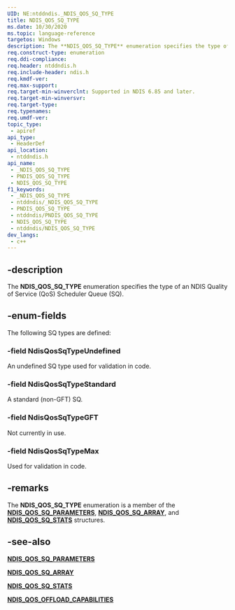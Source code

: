 ```yaml
---
UID: NE:ntddndis._NDIS_QOS_SQ_TYPE
title: NDIS_QOS_SQ_TYPE
ms.date: 10/30/2020
ms.topic: language-reference
targetos: Windows
description: The **NDIS_QOS_SQ_TYPE** enumeration specifies the type of an NDIS Quality of Service (QoS) Scheduler Queue (SQ).
req.construct-type: enumeration
req.ddi-compliance: 
req.header: ntddndis.h
req.include-header: ndis.h
req.kmdf-ver: 
req.max-support: 
req.target-min-winverclnt: Supported in NDIS 6.85 and later.
req.target-min-winversvr: 
req.target-type: 
req.typenames: 
req.umdf-ver: 
topic_type:
 - apiref
api_type:
 - HeaderDef
api_location:
 - ntddndis.h
api_name:
 - _NDIS_QOS_SQ_TYPE
 - PNDIS_QOS_SQ_TYPE
 - NDIS_QOS_SQ_TYPE
f1_keywords:
 - _NDIS_QOS_SQ_TYPE
 - ntddndis/_NDIS_QOS_SQ_TYPE
 - PNDIS_QOS_SQ_TYPE
 - ntddndis/PNDIS_QOS_SQ_TYPE
 - NDIS_QOS_SQ_TYPE
 - ntddndis/NDIS_QOS_SQ_TYPE
dev_langs:
 - c++
---
```


## -description

The **NDIS_QOS_SQ_TYPE** enumeration specifies the type of an NDIS Quality of Service (QoS) Scheduler Queue (SQ).

## -enum-fields

The following SQ types are defined:

### -field NdisQosSqTypeUndefined

An undefined SQ type used for validation in code.

### -field NdisQosSqTypeStandard

A standard (non-GFT) SQ.

### -field NdisQosSqTypeGFT

Not currently in use.

### -field NdisQosSqTypeMax

Used for validation in code.

## -remarks

The **NDIS_QOS_SQ_TYPE** enumeration is a member of the [**NDIS_QOS_SQ_PARAMETERS**](ns-ntddndis-ndis_qos_sq_parameters.md), [**NDIS_QOS_SQ_ARRAY**](ns-ntddndis-ndis_qos_sq_parameters_enum_array.md), and [**NDIS_QOS_SQ_STATS**](ns-ntddndis-ndis_qos_sq_stats.md) structures.

## -see-also

[**NDIS_QOS_SQ_PARAMETERS**](ns-ntddndis-ndis_qos_sq_parameters.md)

[**NDIS_QOS_SQ_ARRAY**](ns-ntddndis-ndis_qos_sq_parameters_enum_array.md)

[**NDIS_QOS_SQ_STATS**](ns-ntddndis-ndis_qos_sq_stats.md)

[**NDIS_QOS_OFFLOAD_CAPABILITIES**](ns-ntddndis-ndis_qos_offload_capabilities.md)
